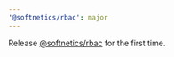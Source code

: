 ```yaml
---
'@softnetics/rbac': major
---
```


Release [@softnetics/rbac](https://github.com/softnetics/rbac) for the first time.

